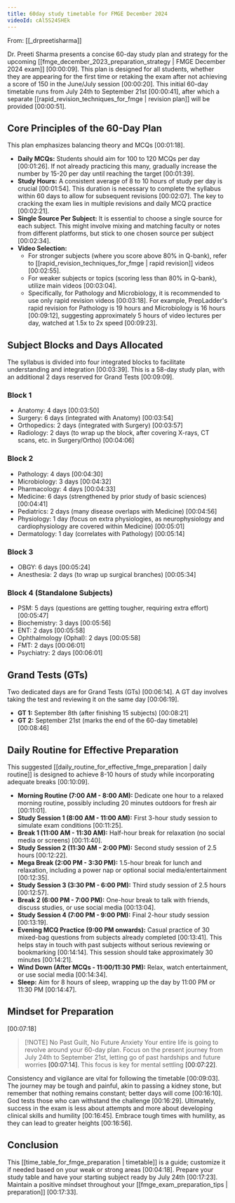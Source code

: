 ```yaml
---
title: 60day study timetable for FMGE December 2024
videoId: cAl5S24SHEk
---
```


From: [[_drpreetisharma]] <br/> 

Dr. Preeti Sharma presents a concise 60-day study plan and strategy for the upcoming [[fmge_december_2023_preparation_strategy | FMGE December 2024 exam]] <a class="yt-timestamp" data-t="00:00:09">[00:00:09]</a>. This plan is designed for all students, whether they are appearing for the first time or retaking the exam after not achieving a score of 150 in the June/July session <a class="yt-timestamp" data-t="00:00:20">[00:00:20]</a>. This initial 60-day timetable runs from July 24th to September 21st <a class="yt-timestamp" data-t="00:00:41">[00:00:41]</a>, after which a separate [[rapid_revision_techniques_for_fmge | revision plan]] will be provided <a class="yt-timestamp" data-t="00:00:51">[00:00:51]</a>.

## Core Principles of the 60-Day Plan

This plan emphasizes balancing theory and MCQs <a class="yt-timestamp" data-t="00:01:18">[00:01:18]</a>.

*   **Daily MCQs:** Students should aim for 100 to 120 MCQs per day <a class="yt-timestamp" data-t="00:01:26">[00:01:26]</a>. If not already practicing this many, gradually increase the number by 15-20 per day until reaching the target <a class="yt-timestamp" data-t="00:01:39">[00:01:39]</a>.
*   **Study Hours:** A consistent average of 8 to 10 hours of study per day is crucial <a class="yt-timestamp" data-t="00:01:54">[00:01:54]</a>. This duration is necessary to complete the syllabus within 60 days to allow for subsequent revisions <a class="yt-timestamp" data-t="00:02:07">[00:02:07]</a>. The key to cracking the exam lies in multiple revisions and daily MCQ practice <a class="yt-timestamp" data-t="00:02:21">[00:02:21]</a>.
*   **Single Source Per Subject:** It is essential to choose a single source for each subject. This might involve mixing and matching faculty or notes from different platforms, but stick to one chosen source per subject <a class="yt-timestamp" data-t="00:02:34">[00:02:34]</a>.
*   **Video Selection:**
    *   For stronger subjects (where you score above 80% in Q-bank), refer to [[rapid_revision_techniques_for_fmge | rapid revision]] videos <a class="yt-timestamp" data-t="00:02:55">[00:02:55]</a>.
    *   For weaker subjects or topics (scoring less than 80% in Q-bank), utilize main videos <a class="yt-timestamp" data-t="00:03:04">[00:03:04]</a>.
    *   Specifically, for Pathology and Microbiology, it is recommended to use only rapid revision videos <a class="yt-timestamp" data-t="00:03:18">[00:03:18]</a>. For example, PrepLadder's rapid revision for Pathology is 19 hours and Microbiology is 16 hours <a class="yt-timestamp" data-t="00:09:12">[00:09:12]</a>, suggesting approximately 5 hours of video lectures per day, watched at 1.5x to 2x speed <a class="yt-timestamp" data-t="00:09:23">[00:09:23]</a>.

## Subject Blocks and Days Allocated

The syllabus is divided into four integrated blocks to facilitate understanding and integration <a class="yt-timestamp" data-t="00:03:39">[00:03:39]</a>. This is a 58-day study plan, with an additional 2 days reserved for Grand Tests <a class="yt-timestamp" data-t="00:09:09">[00:09:09]</a>.

### Block 1
*   Anatomy: 4 days <a class="yt-timestamp" data-t="00:03:50">[00:03:50]</a>
*   Surgery: 6 days (integrated with Anatomy) <a class="yt-timestamp" data-t="00:03:54">[00:03:54]</a>
*   Orthopedics: 2 days (integrated with Surgery) <a class="yt-timestamp" data-t="00:03:57">[00:03:57]</a>
*   Radiology: 2 days (to wrap up the block, after covering X-rays, CT scans, etc. in Surgery/Ortho) <a class="yt-timestamp" data-t="00:04:06">[00:04:06]</a>

### Block 2
*   Pathology: 4 days <a class="yt-timestamp" data-t="00:04:30">[00:04:30]</a>
*   Microbiology: 3 days <a class="yt-timestamp" data-t="00:04:32">[00:04:32]</a>
*   Pharmacology: 4 days <a class="yt-timestamp" data-t="00:04:33">[00:04:33]</a>
*   Medicine: 6 days (strengthened by prior study of basic sciences) <a class="yt-timestamp" data-t="00:04:41">[00:04:41]</a>
*   Pediatrics: 2 days (many disease overlaps with Medicine) <a class="yt-timestamp" data-t="00:04:56">[00:04:56]</a>
*   Physiology: 1 day (focus on extra physiologies, as neurophysiology and cardiophysiology are covered within Medicine) <a class="yt-timestamp" data-t="00:05:01">[00:05:01]</a>
*   Dermatology: 1 day (correlates with Pathology) <a class="yt-timestamp" data-t="00:05:14">[00:05:14]</a>

### Block 3
*   OBGY: 6 days <a class="yt-timestamp" data-t="00:05:24">[00:05:24]</a>
*   Anesthesia: 2 days (to wrap up surgical branches) <a class="yt-timestamp" data-t="00:05:34">[00:05:34]</a>

### Block 4 (Standalone Subjects)
*   PSM: 5 days (questions are getting tougher, requiring extra effort) <a class="yt-timestamp" data-t="00:05:47">[00:05:47]</a>
*   Biochemistry: 3 days <a class="yt-timestamp" data-t="00:05:56">[00:05:56]</a>
*   ENT: 2 days <a class="yt-timestamp" data-t="00:05:58">[00:05:58]</a>
*   Ophthalmology (Ophal): 2 days <a class="yt-timestamp" data-t="00:05:58">[00:05:58]</a>
*   FMT: 2 days <a class="yt-timestamp" data-t="00:06:01">[00:06:01]</a>
*   Psychiatry: 2 days <a class="yt-timestamp" data-t="00:06:01">[00:06:01]</a>

## Grand Tests (GTs)

Two dedicated days are for Grand Tests (GTs) <a class="yt-timestamp" data-t="00:06:14">[00:06:14]</a>. A GT day involves taking the test and reviewing it on the same day <a class="yt-timestamp" data-t="00:06:19">[00:06:19]</a>.

*   **GT 1:** September 8th (after finishing 15 subjects) <a class="yt-timestamp" data-t="00:08:21">[00:08:21]</a>
*   **GT 2:** September 21st (marks the end of the 60-day timetable) <a class="yt-timestamp" data-t="00:08:46">[00:08:46]</a>

## Daily Routine for Effective Preparation

This suggested [[daily_routine_for_effective_fmge_preparation | daily routine]] is designed to achieve 8-10 hours of study while incorporating adequate breaks <a class="yt-timestamp" data-t="00:10:09">[00:10:09]</a>.

*   **Morning Routine (7:00 AM - 8:00 AM):** Dedicate one hour to a relaxed morning routine, possibly including 20 minutes outdoors for fresh air <a class="yt-timestamp" data-t="00:11:01">[00:11:01]</a>.
*   **Study Session 1 (8:00 AM - 11:00 AM):** First 3-hour study session to simulate exam conditions <a class="yt-timestamp" data-t="00:11:25">[00:11:25]</a>.
*   **Break 1 (11:00 AM - 11:30 AM):** Half-hour break for relaxation (no social media or screens) <a class="yt-timestamp" data-t="00:11:40">[00:11:40]</a>.
*   **Study Session 2 (11:30 AM - 2:00 PM):** Second study session of 2.5 hours <a class="yt-timestamp" data-t="00:12:22">[00:12:22]</a>.
*   **Mega Break (2:00 PM - 3:30 PM):** 1.5-hour break for lunch and relaxation, including a power nap or optional social media/entertainment <a class="yt-timestamp" data-t="00:12:35">[00:12:35]</a>.
*   **Study Session 3 (3:30 PM - 6:00 PM):** Third study session of 2.5 hours <a class="yt-timestamp" data-t="00:12:57">[00:12:57]</a>.
*   **Break 2 (6:00 PM - 7:00 PM):** One-hour break to talk with friends, discuss studies, or use social media <a class="yt-timestamp" data-t="00:13:04">[00:13:04]</a>.
*   **Study Session 4 (7:00 PM - 9:00 PM):** Final 2-hour study session <a class="yt-timestamp" data-t="00:13:19">[00:13:19]</a>.
*   **Evening MCQ Practice (9:00 PM onwards):** Casual practice of 30 mixed-bag questions from subjects already completed <a class="yt-timestamp" data-t="00:13:41">[00:13:41]</a>. This helps stay in touch with past subjects without serious reviewing or bookmarking <a class="yt-timestamp" data-t="00:14:14">[00:14:14]</a>. This session should take approximately 30 minutes <a class="yt-timestamp" data-t="00:14:21">[00:14:21]</a>.
*   **Wind Down (After MCQs - 11:00/11:30 PM):** Relax, watch entertainment, or use social media <a class="yt-timestamp" data-t="00:14:34">[00:14:34]</a>.
*   **Sleep:** Aim for 8 hours of sleep, wrapping up the day by 11:00 PM or 11:30 PM <a class="yt-timestamp" data-t="00:14:47">[00:14:47]</a>.

## Mindset for Preparation

<a class="yt-timestamp" data-t="00:07:18">[00:07:18]</a>
> [!NOTE] No Past Guilt, No Future Anxiety
> Your entire life is going to revolve around your 60-day plan. Focus on the present journey from July 24th to September 21st, letting go of past hardships and future worries <a class="yt-timestamp" data-t="00:07:14">[00:07:14]</a>. This focus is key for mental settling <a class="yt-timestamp" data-t="00:07:22">[00:07:22]</a>.

Consistency and vigilance are vital for following the timetable <a class="yt-timestamp" data-t="00:09:03">[00:09:03]</a>. The journey may be tough and painful, akin to passing a kidney stone, but remember that nothing remains constant; better days will come <a class="yt-timestamp" data-t="00:16:10">[00:16:10]</a>. God tests those who can withstand the challenge <a class="yt-timestamp" data-t="00:16:29">[00:16:29]</a>. Ultimately, success in the exam is less about attempts and more about developing clinical skills and humility <a class="yt-timestamp" data-t="00:16:45">[00:16:45]</a>. Embrace tough times with humility, as they can lead to greater heights <a class="yt-timestamp" data-t="00:16:56">[00:16:56]</a>.

## Conclusion
This [[time_table_for_fmge_preparation | timetable]] is a guide; customize it if needed based on your weak or strong areas <a class="yt-timestamp" data-t="00:04:18">[00:04:18]</a>. Prepare your study table and have your starting subject ready by July 24th <a class="yt-timestamp" data-t="00:17:23">[00:17:23]</a>. Maintain a positive mindset throughout your [[fmge_exam_preparation_tips | preparation]] <a class="yt-timestamp" data-t="00:17:33">[00:17:33]</a>.